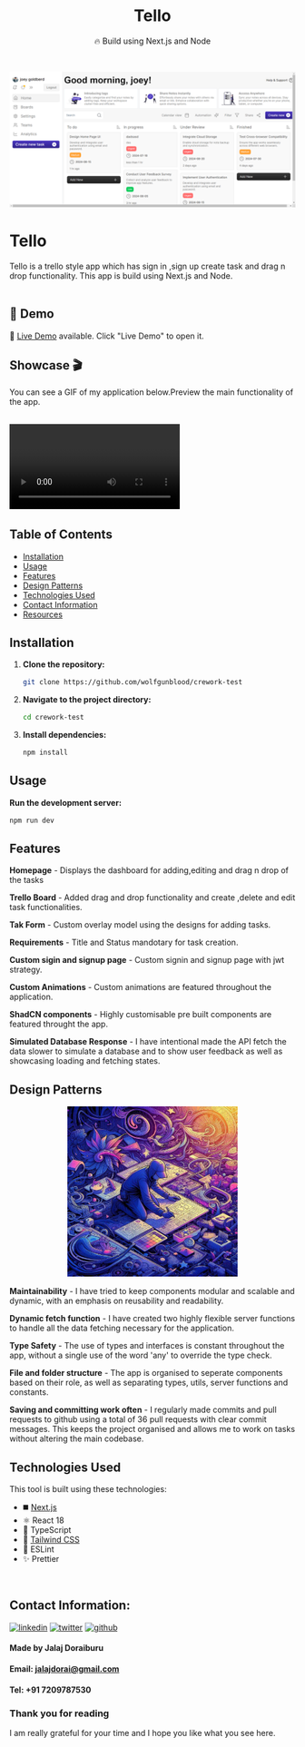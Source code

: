 <div align="center">
  <h1>Tello</h1>
  <p>🔥 Build using Next.js and Node</p>

</div>
<br />

![](https://github.com/wolfgunblood/crework-test/blob/main/frontend/public/creworkhone.png)

# Tello

Tello is a trello style app which has sign in ,sign up create task and drag n drop functionality.
This app is build using Next.js and Node.
<br /><br />

## 🔴 Demo

🧪 [Live Demo](https://crework-test.vercel.app/) available. Click "Live Demo" to open it.

## Showcase 🎬

You can see a GIF of my application below.Preview the main functionality of the app. <br /> <br />

<!-- ![](https://github.com/wolfgunblood/crework-test/blob/main/frontend/public/demo.gif?raw=true) -->

![](https://github.com/wolfgunblood/crework-test/blob/main/frontend/public/crew.webm?raw=true)

## Table of Contents

- [Installation](#installation)
- [Usage](#usage)
- [Features](#features)
- [Design Patterns](#design-patterns)
- [Technologies Used](#technologies-used)
- [Contact Information](#contact-information)
- [Resources](#resources)

## Installation

1. **Clone the repository:**
   ```bash
   git clone https://github.com/wolfgunblood/crework-test
   ```
1. **Navigate to the project directory:**
   ```bash
   cd crework-test
   ```
1. **Install dependencies:**
   ```bash
   npm install
   ```

## Usage

**Run the development server:**

```bash
npm run dev
```

## Features

**Homepage** - Displays the dashboard for adding,editing and drag n drop of the tasks

**Trello Board** - Added drag and drop functionality and create ,delete and edit task functionalities.

**Tak Form** - Custom overlay model using the designs for adding tasks.

**Requirements** - Title and Status mandotary for task creation.

**Custom sigin and signup page** - Custom signin and signup page with jwt strategy.

**Custom Animations** - Custom animations are featured throughout the application.

**ShadCN components** - Highly customisable pre built components are featured throught the app.

**Simulated Database Response** - I have intentional made the API fetch the data slower to simulate a database and to show user feedback as well as showcasing loading and fetching states.

## Design Patterns

<div align="center">
<img src="frontend/public/design-patterns.jpeg" alt="Banner Image for Design pattern" width="300">
</div>

**Maintainability** - I have tried to keep components modular and scalable and dynamic, with an emphasis on reusability and readability.

**Dynamic fetch function** - I have created two highly flexible server functions to handle all the data fetching necessary for the application.

**Type Safety** - The use of types and interfaces is constant throughout the app, without a single use of the word 'any' to override the type check.

**File and folder structure** - The app is organised to seperate components based on their role, as well as separating types, utils, server functions and constants.

**Saving and committing work often** - I regularly made commits and pull requests to github using a total of 36 pull requests with clear commit messages. This keeps the project organised and allows me to work on tasks without altering the main codebase.

## Technologies Used

This tool is built using these technologies:

- ◼️ [Next.js](https://nextjs.org)
- ⚛️ React 18
- 🔰 TypeScript
- 💠 [Tailwind CSS](https://tailwindcss.com)
- 📏 ESLint
- ✨ Prettier

<br />

## Contact Information:

[![linkedin](https://skillicons.dev/icons?i=linkedin)](https://www.linkedin.com/in/jalajdorai/)
[![twitter](https://skillicons.dev/icons?i=twitter)](https://www.x.com/jalajdu/)
[![github](https://skillicons.dev/icons?i=github)](https://github.com/wolfgunblood/)

#### Made by Jalaj Doraiburu

#### Email: **jalajdorai@gmail.com**

#### Tel: **+91 7209787530**

### Thank you for reading

I am really grateful for your time and I hope you like what you see here.
